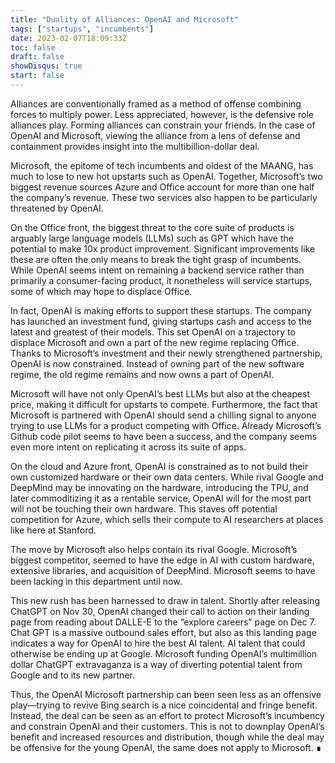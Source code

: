 ```yaml
---
title: "Duality of Alliances: OpenAI and Microsoft"
tags: ["startups", "incumbents"]
date: 2023-02-07T18:09:33Z
toc: false
draft: false
showDisqus: true
start: false
---
```


Alliances are conventionally framed as a method of offense combining forces to multiply power. Less appreciated, however, is the defensive role alliances play. Forming alliances can constrain your friends. In the case of OpenAI and Microsoft, viewing the alliance from a lens of defense and containment provides insight into the multibillion-dollar deal.

Microsoft, the epitome of tech incumbents and oldest of the MAANG, has much to lose to new hot upstarts such as OpenAI. Together, Microsoft’s two biggest revenue sources Azure and Office account for more than one half the company’s revenue. These two services also happen to be particularly threatened by OpenAI. 

On the Office front, the biggest threat to the core suite of products is arguably large language models (LLMs) such as GPT which have the potential to make 10x product improvement. Significant improvements like these are often the only means to break the tight grasp of incumbents. While OpenAI seems intent on remaining a backend service rather than primarily a consumer-facing product, it nonetheless will service startups, some of which may hope to displace Office. 

In fact, OpenAI is making efforts to support these startups. The company has launched an investment fund, giving startups cash and access to the latest and greatest of their models. This set OpenAI on a trajectory to displace Microsoft and own a part of the new regime replacing Office. Thanks to Microsoft’s investment and their newly strengthened partnership, OpenAI is now constrained. Instead of owning part of the new software regime, the old regime remains and now owns a part of OpenAI. 

Microsoft will have not only OpenAI’s best LLMs but also at the cheapest price, making it difficult for upstarts to compete. Furthermore, the fact that Microsoft is partnered with OpenAI should send a chilling signal to anyone trying to use LLMs for a product competing with Office. Already Microsoft’s Github code pilot seems to have been a success, and the company seems even more intent on replicating it across its suite of apps. 

On the cloud and Azure front, OpenAI is constrained as to not build their own customized hardware or their own data centers. While rival Google and DeepMind may be innovating on the hardware, introducing the TPU, and later commoditizing it as a rentable service, OpenAI will for the most part will not be touching their own hardware. This staves off potential competition for Azure, which sells their compute to AI researchers at places like here at Stanford.

The move by Microsoft also helps contain its rival Google.  Microsoft’s biggest competitor, seemed to have the edge in AI with custom hardware, extensive libraries, and acquisition of DeepMind. Microsoft seems to have been lacking in this department until now. 

This new rush has been harnessed to draw in talent. Shortly after releasing ChatGPT on Nov 30, OpenAI changed their call to action on their landing page from reading about DALLE-E to the “explore careers” page on Dec 7. Chat GPT is a massive outbound sales effort, but also as this landing page indicates a way for OpenAI to hire the best AI talent. AI talent that could otherwise be ending up at Google. Microsoft funding OpenAI’s multimillion dollar ChatGPT extravaganza is a way of diverting potential talent from Google and to its new partner. 

Thus, the OpenAI Microsoft partnership can been seen less as an offensive play—trying to revive Bing search is a nice coincidental and fringe benefit. Instead, the deal can be seen as an effort to protect Microsoft’s incumbency and constrain OpenAI and their customers. This is not to downplay OpenAI’s benefit and increased resources and distribution, though while the deal may be offensive for the young OpenAI, the same does not apply to Microsoft. ∎
